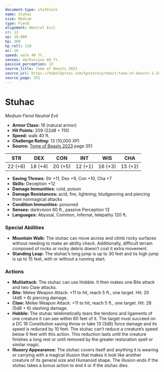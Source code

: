 ```yaml
---
document-type: statblock
name: Stuhac
size: Medium
type: Fiend
alignment: Neutral Evil
cr: 13
xp: 10,000
hp: 209
hp_roll: 110
ac: 18
speed: walk 40 ft.
senses: darkvision 60 ft. 
passive_perception: 13
source_title: Tome of Beasts 2023
source_url: https://koboldpress.com/kpstore/product/tome-of-beasts-1-2023-edition/
source_page: 351
---
```


# Stuhac

*Medium* *Fiend* *Neutral Evil*

- **Armor Class:** 18 (natural armor)
- **Hit Points:** 209 (22d8 + 110)
- **Speed:** walk 40 ft.
- **Challenge Rating:** 13 (10,000 XP)
- **Source:** [Tome of Beasts 2023](https://koboldpress.com/kpstore/product/tome-of-beasts-1-2023-edition/) page 351

| STR | DEX | CON | INT | WIS | CHA |
| --- | --- | --- | --- | --- | --- |
| 22 (+6) | 18 (+4) | 20 (+5) | 12 (+1) | 16 (+3) | 15 (+2) |

- **Saving Throws**: Str +11, Dex +9, Con +10, Cha +7
- **Skills:** Deception +12
- **Damage Immunities:** cold, poison
- **Damage Resistances:** acid, fire, lightning; bludgeoning and piercing from nonmagical attacks
- **Condition Immunities:** poisoned
- **Senses:** darkvision 60 ft., passive Perception 13
- **Languages:** Abyssal, Common, Infernal, telepathy 120 ft.

### Special Abilities

- **Mountain Walk:** The stuhac can move across and climb rocky surfaces without needing to make an ability check. Additionally, difficult terrain composed of rocks or rocky debris doesn’t cost it extra movement.
- **Standing Leap:** The stuhac’s long jump is up to 30 feet and tis high jump is up to 15 feet, with or without a running start.

### Actions

- **Multiattack:** The stuhac can use Hobble. It then makes one Bite attack and two Claw attacks.
- **Bite:** Melee Weapon Attack: +11 to hit, reach 5 ft., one target. Hit: 20 (4d6 + 6) piercing damage.
- **Claw:** Melee Weapon Attack: +11 to hit, reach 5 ft., one target. Hit: 28 (5d8 + 6) slashing damage.
- **Hobble:** The stuhac telekinetically tears the tendons and ligaments of one creature it can see within 60 feet of it. The target must succeed on a DC 18 Constitution saving throw or take 13 (3d8) force damage and its speed is reduced by 10 feet. The stuhac can’t reduce a creature’s speed below 0 feet with this action. This reduction lasts until the creature finishes a long rest or until removed by the greater restoration spell or similar magic.
- **Illusory Appearance:** The stuhac covers itself and anything it is wearing or carrying with a magical illusion that makes it look like another creature of its general size and Humanoid shape. The illusion ends if the stuhac takes a bonus action to end it or if the stuhac dies.
